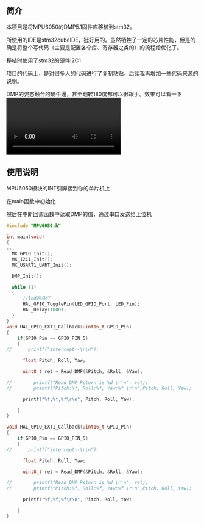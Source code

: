 简介
---
本项目是将MPU6050的DMP5.1固件库移植到stm32。

所使用的IDE是stm32cubeIDE，挺好用的。虽然牺牲了一定的芯片性能，但是的确是将整个写代码（主要是配置各个库、寄存器之类的）的流程给优化了。

移植时使用了stm32的硬件I2C1

项目的代码上，是对很多人的代码进行了复制粘贴，后续我再增加一些代码来源的说明。

DMP的姿态融合的确牛逼，甚至翻转180度都可以很跟手。效果可以看一下 ![video](./效果.mp4)



使用说明
---

MPU6050模块的INT引脚接到你的单片机上

在main函数中初始化

然后在中断回调函数中读取DMP的值，通过串口发送给上位机

```cpp
#include "MPU6050.h"

int main(void)
{
...
  MX_GPIO_Init();
  MX_I2C1_Init();
  MX_USART1_UART_Init();

  DMP_Init();

  while (1)
  {
      //led跑马灯
	  HAL_GPIO_TogglePin(LED_GPIO_Port, LED_Pin);
	  HAL_Delay(1000);
  }
}
void HAL_GPIO_EXTI_Callback(uint16_t GPIO_Pin)
{
    if(GPIO_Pin == GPIO_PIN_5)
    {
//    	printf("interrupt--\r\n");

  	  float Pitch, Roll, Yaw;

  	  uint8_t ret = Read_DMP(&Pitch, &Roll, &Yaw);

//  	  printf("Read_DMP Return is %d \r\n", ret);
//  	  printf("Pitch:%f, Roll:%f, Yaw:%f \r\n",Pitch, Roll, Yaw);

  	  printf("%f,%f,%f\r\n", Pitch, Roll, Yaw);

    }
}

void HAL_GPIO_EXTI_Callback(uint16_t GPIO_Pin)
{
    if(GPIO_Pin == GPIO_PIN_5)
    {
//    	printf("interrupt--\r\n");

  	  float Pitch, Roll, Yaw;

  	  uint8_t ret = Read_DMP(&Pitch, &Roll, &Yaw);

//  	  printf("Read_DMP Return is %d \r\n", ret);
//  	  printf("Pitch:%f, Roll:%f, Yaw:%f \r\n",Pitch, Roll, Yaw);

  	  printf("%f,%f,%f\r\n", Pitch, Roll, Yaw);

    }
}
```